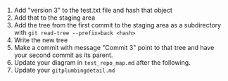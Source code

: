 1. Add "version 3" to the test.txt file and hash that object
1. Add that to the staging area
1. Add the tree from the first commit to the staging area as a subdirectory with `git read-tree --prefix=back <hash>`
1. Write the new tree
1. Make a commit with message "Commit 3" point to that tree and have your second commit as its parent.
1. Update your diagram in `test_repo_map.md` after the following.
1. Update your `gitplumbingdetail.md`


```{index} gitplumbingdetail.md
```

```{index} test_repo_map.md
```
